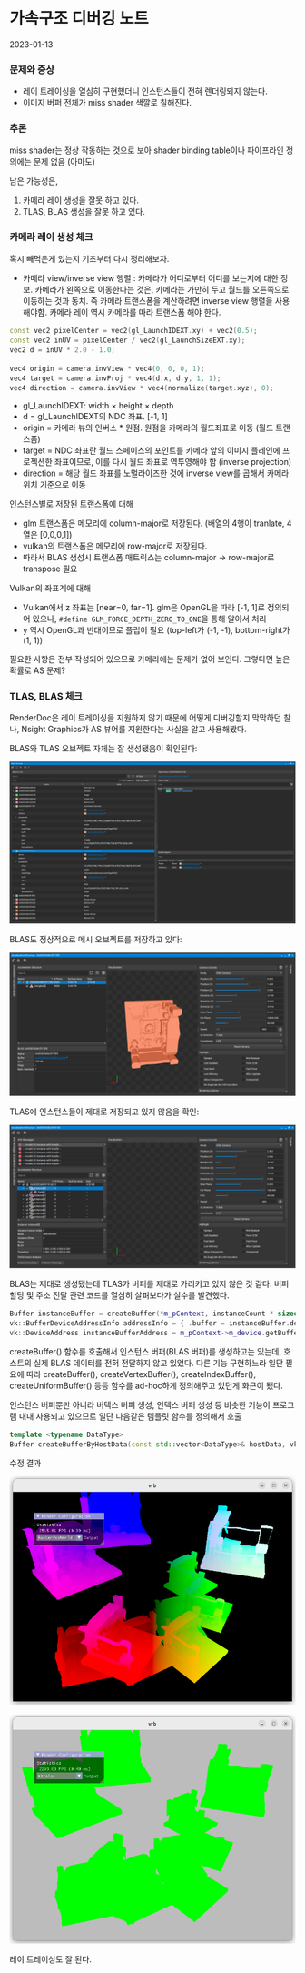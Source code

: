 # 가속구조 디버깅 노트

2023-01-13

### 문제와 증상

- 레이 트레이싱을 열심히 구현했더니 인스턴스들이 전혀 렌더링되지 않는다.
- 이미지 버퍼 전체가 miss shader 색깔로 칠해진다.

### 추론

miss shader는 정상 작동하는 것으로 보아 shader binding table이나 파이프라인 정의에는 문제 없음 (아마도)

남은 가능성은,

1. 카메라 레이 생성을 잘못 하고 있다.
2. TLAS, BLAS 생성을 잘못 하고 있다.

### 카메라 레이 생성 체크

혹시 빼먹은게 있는지 기초부터 다시 정리해보자.

- 카메라 view/inverse view 행렬 : 카메라가 어디로부터 어디를 보는지에 대한 정보. 카메라가 왼쪽으로 이동한다는 것은, 카메라는 가만히 두고 월드를 오른쪽으로 이동하는 것과 동치. 즉 카메라 트랜스폼을 계산하려면 inverse view 행렬을 사용해야함. 카메라 레이 역시 카메라를 따라 트랜스폼 해야 한다.

```cpp
const vec2 pixelCenter = vec2(gl_LaunchIDEXT.xy) + vec2(0.5);
const vec2 inUV = pixelCenter / vec2(gl_LaunchSizeEXT.xy);
vec2 d = inUV * 2.0 - 1.0;

vec4 origin = camera.invView * vec4(0, 0, 0, 1);
vec4 target = camera.invProj * vec4(d.x, d.y, 1, 1);
vec4 direction = camera.invView * vec4(normalize(target.xyz), 0);
```

- gl_LaunchIDEXT: width × height × depth
- d = gl_LaunchIDEXT의 NDC 좌표. [-1, 1]
- origin = 카메라 뷰의 인버스 * 원점. 원점을 카메라의 월드좌표로 이동 (월드 트랜스폼)
- target = NDC 좌표란 월드 스페이스의 포인트를 카메라 앞의 이미지 플레인에 프로젝션한 좌표이므로, 이를 다시 월드 좌표로 역투영해야 함 (inverse projection)
- direction = 해당 월드 좌표를 노멀라이즈한 것에 inverse view를 곱해서 카메라 위치 기준으로 이동

인스턴스별로 저장된 트랜스폼에 대해
- glm 트랜스폼은 메모리에 column-major로 저장된다. (배열의 4행이 tranlate, 4열은 [0,0,0,1])
- vulkan의 트랜스폼은 메모리에 row-major로 저장된다.
- 따라서 BLAS 생성시 트랜스폼 매트릭스는 column-major -> row-major로 transpose 필요

Vulkan의 좌표계에 대해
- Vulkan에서 z 좌표는 [near=0, far=1]. glm은 OpenGL을 따라 [-1, 1]로 정의되어 있으나, `#define GLM_FORCE_DEPTH_ZERO_TO_ONE`을 통해 알아서 처리
- y 역시 OpenGL과 반대이므로 플립이 필요 (top-left가 (-1, -1), bottom-right가 (1, 1))

필요한 사항은 전부 작성되어 있으므로 카메라에는 문제가 없어 보인다. 그렇다면 높은 확률로 AS 문제?

### TLAS, BLAS 체크

RenderDoc은 레이 트레이싱을 지원하지 않기 때문에 어떻게 디버깅할지 막막하던 찰나, Nsight Graphics가 AS 뷰어를 지원한다는 사실을 알고 사용해봤다. 

BLAS와 TLAS 오브젝트 자체는 잘 생성됐음이 확인된다:

![blas, tlas](./imgs/2023-01-13-19-53-35.png)

BLAS도 정상적으로 메시 오브젝트를 저장하고 있다:

![blas](./imgs/2023-01-13-19-57-06.png)

TLAS에 인스턴스들이 제대로 저장되고 있지 않음을 확인:

![tlas](./imgs/2023-01-13-19-58-06.png)

BLAS는 제대로 생성됐는데 TLAS가 버퍼를 제대로 가리키고 있지 않은 것 같다. 버퍼 할당 및 주소 전달 관련 코드를 열심히 살펴보다가 실수를 발견했다.

```cpp
Buffer instanceBuffer = createBuffer(*m_pContext, instanceCount * sizeof(vk::AccelerationStructureInstanceKHR), vk::BufferUsageFlagBits::eShaderDeviceAddress | vk::BufferUsageFlagBits::eAccelerationStructureBuildInputReadOnlyKHR, vk::MemoryPropertyFlagBits::eDeviceLocal);
vk::BufferDeviceAddressInfo addressInfo = { .buffer = instanceBuffer.descriptorInfo.buffer };
vk::DeviceAddress instanceBufferAddress = m_pContext->m_device.getBufferAddress(&addressInfo);
```

createBuffer() 함수를 호출해서 인스턴스 버퍼(BLAS 버퍼)를 생성하고는 있는데, 호스트의 실제 BLAS 데이터를 전혀 전달하지 않고 있었다. 다른 기능 구현하느라 일단 필요에 따라 createBuffer(), createVertexBuffer(), createIndexBuffer(), createUniformBuffer() 등등 함수를 ad-hoc하게 정의해주고 있던게 화근이 됐다.

인스턴스 버퍼뿐만 아니라 버텍스 버퍼 생성, 인덱스 버퍼 생성 등 비슷한 기능이 프로그램 내내 사용되고 있으므로 일단 다음같은 템플릿 함수를 정의해서 호출

```cpp
template <typename DataType>
Buffer createBufferByHostData(const std::vector<DataType>& hostData, vk::BufferUsageFlags bufferUsage, vk::MemoryPropertyFlags memoryProperty)
```

수정 결과

![](./imgs/2023-01-13-21-10-15.png)

![](./imgs/2023-01-13-21-10-21.png)

레이 트레이싱도 잘 된다.